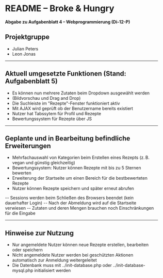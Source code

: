 # README – Broke & Hungry

**Abgabe zu Aufgabenblatt 4 – Webprogrammierung (Di-12-P)**

## Projektgruppe
- Julian Peters
- Leon Jonas

---

## Aktuell umgesetzte Funktionen (Stand: Aufgabenblatt 5)

- Es können nun mehrere Zutaten beim Dropdown ausgewählt werden
- (Bildvorschau und Drag and Drop)
- Die Suchleiste im "Rezepte"-Fenster funktioniert aktiv
- Mit AJAX wird geprüft ob der Benutzername bereits existiert
- Nutzer hat Tabssytem für Profil und Rezepte
- Bewertungssystem für Rezepte über JS

---

## Geplante und in Bearbeitung befindliche Erweiterungen

- Mehrfachauswahl von Kategorien beim Erstellen eines Rezepts (z. B. vegan und günstig gleichzeitig)
- Bewertungssystem: Nutzer können Rezepte mit bis zu 5 Sternen bewerten
- Erweiterung der Startseite um einen Bereich für die bestbewerteten Rezepte
- Nutzer können Rezepte speichern und später erneut abrufen

-- Sessions werden beim Schließen des Browsers beendet (kein dauerhafter Login)
-- Nach der Abmeldung wird auf die Startseite verwiesen
-- Zutaten und deren Mengen brauchen noch Einschränkungen für die Eingabe

---

## Hinweise zur Nutzung

- Nur angemeldete Nutzer können neue Rezepte erstellen, bearbeiten oder speichern
- Nicht angemeldete Nutzer werden bei geschützten Aktionen automatisch zur Anmeldung weitergeleitet
- Die Datenbank muss mit ../init-database.php oder ../init-database-mysql.php initialisiert werden

